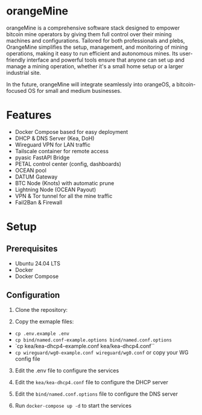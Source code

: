 # orangeMine
orangeMine is a comprehensive software stack designed to empower bitcoin mine operators by giving them full control over their mining machines and configurations. Tailored for both professionals and plebs, OrangeMine simplifies the setup, management, and monitoring of mining operations, making it easy to run efficient and autonomous mines. Its user-friendly interface and powerful tools ensure that anyone can set up and manage a mining operation, whether it's a small home setup or a larger industrial site. 

In the future, orangeMine will integrate seamlessly into orangeOS, a bitcoin-focused OS for small and medium businesses.

# Features
- Docker Compose based for easy deployment
- DHCP & DNS Server (Kea, DoH)
- Wireguard VPN for LAN traffic
- Tailscale container for remote access
- pyasic FastAPI Bridge
- PETAL control center (config, dashboards)
- OCEAN pool
- DATUM Gateway
- BTC Node (Knots) with automatic prune
- Lightning Node (OCEAN Payout)
- VPN & Tor tunnel for all the mine traffic
- Fail2Ban & Firewall

# Setup

## Prerequisites

- Ubuntu 24.04 LTS
- Docker
- Docker Compose

## Configuration

1. Clone the repository:

2. Copy the exmaple files:
  - `cp .env.example .env`
  - `cp bind/named.conf-example.options bind/named.conf.options`
  - `cp kea/kea-dhcp4-example.conf kea/kea-dhcp4.conf``
  - `cp wireguard/wg0-example.conf wireguard/wg0.conf` or copy your WG config file

3. Edit the .env file to configure the services
4. Edit the `kea/kea-dhcp4.conf` file to configure the DHCP server
5. Edit the `bind/named.conf.options` file to configure the DNS server

6. Run `docker-compose up -d` to start the services

